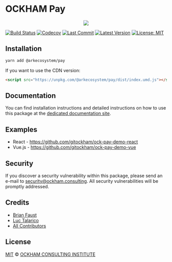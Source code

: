 # OCKHAM Pay

<p align="center">
    <img src="https://github.com/gitockham/ock-pay/raw/master/banner.png" />
</p>

[![Build Status](https://badgen.now.sh/circleci/github/gitockham/pay)](https://circleci.com/gh/gitockham/pay)
[![Codecov](https://badgen.now.sh/codecov/c/github/gitockham/pay)](https://codecov.io/gh/gitockham/pay)
[![Last Commit](https://badgen.net/github/last-commit/gitockham/pay)](https://github.com/gitockham/pay/commits)
[![Latest Version](https://badgen.now.sh/github/release/gitockham/pay)](https://github.com/gitockham/pay/releases)
[![License: MIT](https://badgen.now.sh/badge/license/MIT/green)](https://opensource.org/licenses/MIT)

## Installation

```bash
yarn add @arkecosystem/pay
```

If you want to use the CDN version:

```html
<script src="https://unpkg.com/@arkecosystem/pay/dist/index.umd.js"></script>
```

## Documentation

You can find installation instructions and detailed instructions on how to use this package at the [dedicated documentation site](https://docs.ockham.consulting/guidebook/guides/pay.html).

## Examples

- React - https://github.com/gitockham/ock-pay-demo-react
- Vue.js - https://github.com/gitockham/ock-pay-demo-vue

## Security

If you discover a security vulnerability within this package, please send an e-mail to security@ockham.consulting. All security vulnerabilities will be promptly addressed.

## Credits

- [Brian Faust](https://github.com/faustbrian)
- [Luc Talarico](https://github.com/gitockham)
- [All Contributors](../../../../contributors)

## License

[MIT](LICENSE) © [OCKHAM CONSULTING INSTITUTE](https://ockham.consulting)

